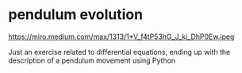 # pendulum evolution

https://miro.medium.com/max/1313/1*V_f4tP53hG_J_kj_DhP0Ew.jpeg

Just an exercise related to differential equations, ending up with the description of a pendulum movement using Python
